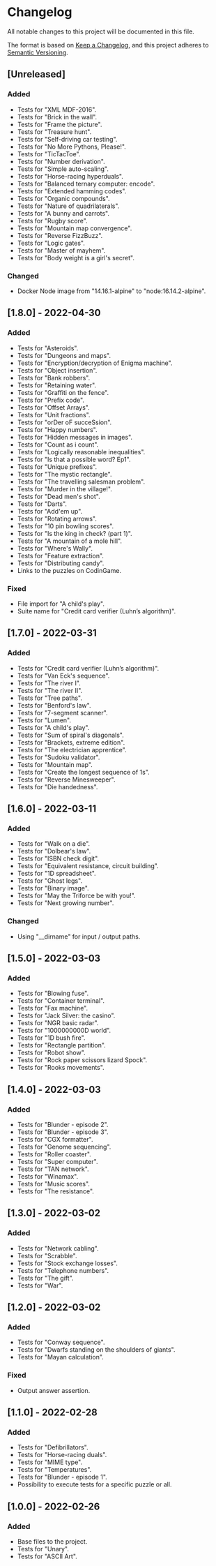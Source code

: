 # Changelog
All notable changes to this project will be documented in this file.

The format is based on [Keep a Changelog](https://keepachangelog.com/en/1.0.0/),
and this project adheres to [Semantic Versioning](https://semver.org/spec/v2.0.0.html).

## [Unreleased]
### Added
- Tests for "XML MDF-2016".
- Tests for "Brick in the wall".
- Tests for "Frame the picture".
- Tests for "Treasure hunt".
- Tests for "Self-driving car testing".
- Tests for "No More Pythons, Please!".
- Tests for "TicTacToe".
- Tests for "Number derivation".
- Tests for "Simple auto-scaling".
- Tests for "Horse-racing hyperduals".
- Tests for "Balanced ternary computer: encode".
- Tests for "Extended hamming codes".
- Tests for "Organic compounds".
- Tests for "Nature of quadrilaterals".
- Tests for "A bunny and carrots".
- Tests for "Rugby score".
- Tests for "Mountain map convergence".
- Tests for "Reverse FizzBuzz".
- Tests for "Logic gates".
- Tests for "Master of mayhem".
- Tests for "Body weight is a girl's secret".

### Changed
- Docker Node image from "14.16.1-alpine" to "node:16.14.2-alpine".

## [1.8.0] - 2022-04-30
### Added
- Tests for "Asteroids".
- Tests for "Dungeons and maps".
- Tests for "Encryption/decryption of Enigma machine".
- Tests for "Object insertion".
- Tests for "Bank robbers".
- Tests for "Retaining water".
- Tests for "Graffiti on the fence".
- Tests for "Prefix code".
- Tests for "Offset Arrays".
- Tests for "Unit fractions".
- Tests for "orDer oF succeSsion".
- Tests for "Happy numbers".
- Tests for "Hidden messages in images".
- Tests for "Count as i count".
- Tests for "Logically reasonable inequalities".
- Tests for "Is that a possible word? Ep1".
- Tests for "Unique prefixes".
- Tests for "The mystic rectangle".
- Tests for "The travelling salesman problem".
- Tests for "Murder in the village!".
- Tests for "Dead men's shot".
- Tests for "Darts".
- Tests for "Add'em up".
- Tests for "Rotating arrows".
- Tests for "10 pin bowling scores".
- Tests for "Is the king in check? (part 1)".
- Tests for "A mountain of a mole hill".
- Tests for "Where's Wally".
- Tests for "Feature extraction".
- Tests for "Distributing candy".
- Links to the puzzles on CodinGame.

### Fixed
- File import for "A child's play".
- Suite name for "Credit card verifier (Luhn’s algorithm)".

## [1.7.0] - 2022-03-31
### Added
- Tests for "Credit card verifier (Luhn’s algorithm)".
- Tests for "Van Eck's sequence".
- Tests for "The river I".
- Tests for "The river II".
- Tests for "Tree paths".
- Tests for "Benford's law".
- Tests for "7-segment scanner".
- Tests for "Lumen".
- Tests for "A child's play".
- Tests for "Sum of spiral's diagonals".
- Tests for "Brackets, extreme edition".
- Tests for "The electrician apprentice".
- Tests for "Sudoku validator".
- Tests for "Mountain map".
- Tests for "Create the longest sequence of 1s".
- Tests for "Reverse Minesweeper".
- Tests for "Die handedness".

## [1.6.0] - 2022-03-11
### Added
- Tests for "Walk on a die".
- Tests for "Dolbear's law".
- Tests for "ISBN check digit".
- Tests for "Equivalent resistance, circuit building".
- Tests for "1D spreadsheet".
- Tests for "Ghost legs".
- Tests for "Binary image".
- Tests for "May the Triforce be with you!".
- Tests for "Next growing number".

### Changed
- Using "__dirname" for input / output paths.

## [1.5.0] - 2022-03-03
### Added
- Tests for "Blowing fuse".
- Tests for "Container terminal".
- Tests for "Fax machine".
- Tests for "Jack Silver: the casino".
- Tests for "NGR basic radar".
- Tests for "1000000000D world".
- Tests for "1D bush fire".
- Tests for "Rectangle partition".
- Tests for "Robot show".
- Tests for "Rock paper scissors lizard Spock".
- Tests for "Rooks movements".

## [1.4.0] - 2022-03-03
### Added
- Tests for "Blunder - episode 2".
- Tests for "Blunder - episode 3".
- Tests for "CGX formatter".
- Tests for "Genome sequencing".
- Tests for "Roller coaster".
- Tests for "Super computer".
- Tests for "TAN network".
- Tests for "Winamax".
- Tests for "Music scores".
- Tests for "The resistance".

## [1.3.0] - 2022-03-02
### Added
- Tests for "Network cabling".
- Tests for "Scrabble".
- Tests for "Stock exchange losses".
- Tests for "Telephone numbers".
- Tests for "The gift".
- Tests for "War".

## [1.2.0] - 2022-03-02
### Added
- Tests for "Conway sequence".
- Tests for "Dwarfs standing on the shoulders of giants".
- Tests for "Mayan calculation".

### Fixed
- Output answer assertion.

## [1.1.0] - 2022-02-28
### Added
- Tests for "Defibrillators".
- Tests for "Horse-racing duals".
- Tests for "MIME type".
- Tests for "Temperatures".
- Tests for "Blunder - episode 1".
- Possibility to execute tests for a specific puzzle or all.

## [1.0.0] - 2022-02-26
### Added
- Base files to the project.
- Tests for "Unary".
- Tests for "ASCII Art".
